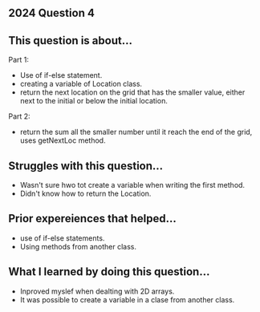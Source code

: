 ## 2024 Question 4 

## This question is about...
Part 1:
- Use of if-else statement. 
- creating a variable of Location class. 
- return the next location on the grid that has the smaller value, either next to the initial or below the initial location.

Part 2: 
- return the sum all the smaller number until it reach the end of the grid, uses getNextLoc method.

## Struggles with this question...
- Wasn't sure hwo tot create a variable when writing the first method. 
- Didn't know how to return the Location.

## Prior expereiences that helped...
- use of if-else statements. 
- Using methods from another class. 

## What I learned by doing this question...
- Inproved myslef when dealting with 2D arrays. 
- It was possible to create a variable in a clase from another class. 
